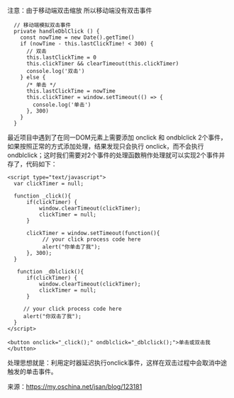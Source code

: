 注意：由于移动端双击缩放 所以移动端没有双击事件

```
  // 移动端模拟双击事件
  private handleDblClick () {
    const nowTime = new Date().getTime()
    if (nowTime - this.lastClickTime! < 300) {
      // 双击
      this.lastClickTime = 0
      this.clickTimer && clearTimeout(this.clickTimer)
      console.log('双击')
    } else {
      /* 单击 */
      this.lastClickTime = nowTime
      this.clickTimer = window.setTimeout(() => {
        console.log('单击')
      }, 300)
    }
  }
```



最近项目中遇到了在同一DOM元素上需要添加 onclick 和 ondblclick 2个事件，如果按照正常的方式添加处理，结果发现只会执行 onclick，而不会执行 ondblclick；这时我们需要对2个事件的处理函数稍作处理就可以实现2个事件并存了，代码如下：

```
<script type="text/javascript">
  var clickTimer = null;
  
  function _click(){
      if(clickTimer) {
          window.clearTimeout(clickTimer);
          clickTimer = null;
      }
      
      clickTimer = window.setTimeout(function(){
           // your click process code here
           alert("你单击了我");
      }, 300);
  }

   function _dblclick(){
      if(clickTimer) {
          window.clearTimeout(clickTimer);
          clickTimer = null;
      }
      
     // your click process code here
     alert("你双击了我");
  }
</script>

<button onclick="_click();" ondblclick="_dblclick();">单击或双击我</button>
```

处理思想就是：利用定时器延迟执行onclick事件，这样在双击过程中会取消中途触发的单击事件。



来源：https://my.oschina.net/jsan/blog/123181